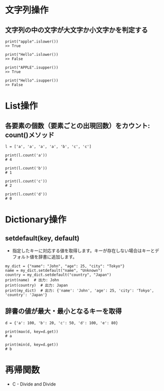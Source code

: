 # 文字列操作

## 文字列の中の文字が大文字か小文字かを判定する
```
print("apple".islower())
>> True

print("Hello".islower())
>> False

print("APPLE".isupper())
>> True

print("Hello".isupper())
>> False
```


# List操作

## 各要素の個数（要素ごとの出現回数）をカウント: count()メソッド

```
l = ['a', 'a', 'a', 'a', 'b', 'c', 'c']

print(l.count('a'))
# 4

print(l.count('b'))
# 1

print(l.count('c'))
# 2

print(l.count('d'))
# 0
```

# Dictionary操作

## setdefault(key, default)

 - 指定したキーに対応する値を取得します。キーが存在しない場合はキーとデフォルト値を辞書に追加します。

```
my_dict = {"name": "John", "age": 25, "city": "Tokyo"}
name = my_dict.setdefault("name", "Unknown")
country = my_dict.setdefault("country", "Japan")
print(name)  # 出力: John
print(country)  # 出力: Japan
print(my_dict)  # 出力: {'name': 'John', 'age': 25, 'city': 'Tokyo', 'country': 'Japan'}
```

## 辞書の値が最大・最小となるキーを取得

```
d = {'a': 100, 'b': 20, 'c': 50, 'd': 100, 'e': 80}

print(max(d, key=d.get))
# a

print(min(d, key=d.get))
# b
```


# 再帰関数
 - C - Divide and Divide

